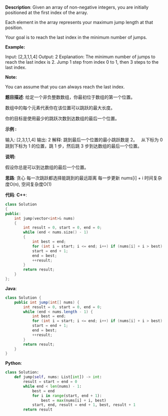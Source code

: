 __Description__:
Given an array of non-negative integers, you are initially positioned at the first index of the array.

Each element in the array represents your maximum jump length at that position.

Your goal is to reach the last index in the minimum number of jumps.

__Example:__

Input: [2,3,1,1,4]
Output: 2
Explanation: The minimum number of jumps to reach the last index is 2.
    Jump 1 step from index 0 to 1, then 3 steps to the last index.

__Note:__

You can assume that you can always reach the last index.

__题目描述__:
给定一个非负整数数组，你最初位于数组的第一个位置。

数组中的每个元素代表你在该位置可以跳跃的最大长度。

你的目标是使用最少的跳跃次数到达数组的最后一个位置。

__示例 :__

输入: [2,3,1,1,4]
输出: 2
解释: 跳到最后一个位置的最小跳跃数是 2。
     从下标为 0 跳到下标为 1 的位置，跳 1 步，然后跳 3 步到达数组的最后一个位置。

__说明:__

假设你总是可以到达数组的最后一个位置。

__思路__:
贪心
每一次跳跃都选择能跳到的最远距离
每一步更新 nums[i] + i
时间复杂度O(n), 空间复杂度O(1)

__代码__:
__C++__:
```C++
class Solution 
{
public:
    int jump(vector<int>& nums) 
    {
        int result = 0, start = 0, end = 0;
        while (end < nums.size() - 1)
        {
            int best = end;
            for (int i = start; i <= end; i++) if (nums[i] + i > best) best = nums[i] + i;
            start = end + 1;
            end = best;
            ++result;
        }
        return result;
    }
};
```

__Java__:
```Java
class Solution {
    public int jump(int[] nums) {
        int result = 0, start = 0, end = 0;
        while (end < nums.length - 1) {
            int best = end;
            for (int i = start; i <= end; i++) if (nums[i] + i > best) best = nums[i] + i;
            start = end + 1;
            end = best;
            ++result;
        }
        return result;
    }
}
```

__Python__:
```Python
class Solution:
    def jump(self, nums: List[int]) -> int:
        result = start = end = 0
        while end < len(nums) - 1:
            best = end
            for i in range(start, end + 1):
                best = max(nums[i] + i, best)
            start, end, result = end + 1, best, result + 1
        return result
```
